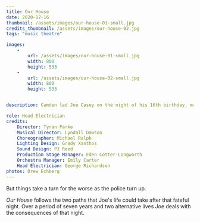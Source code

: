 ```yaml
---
title: Our House
date: 2020-12-16
thumbnail: /assets/images/our-house-01-small.jpg
credits_thumbnail: /assets/images/our-house-02.jpg
tags: "music theatre"

images:
    -
        url: /assets/images/our-house-01-small.jpg
        width: 800
        height: 533
    -
        url: /assets/images/our-house-02-small.jpg
        width: 800
        height: 533


description: Camden lad Joe Casey on the night of his 16th birthday, makes a decision that will change his life.

role: Head Electrician
credits:
    Director: Tyran Parke
    Musical Director: Lyndall Dawson
    Choreographer: Michael Ralph
    Lighting Design: Grady Xanthos
    Sound Design: PJ Reed
    Production Stage Manager: Eden Cotter-Longworth
    Orchestra Manager: Emily Carter
    Head Electrician: George Richardson
photos: Drew Echberg
---
```

But things take a turn for the worse as the police turn up. 

*Our House* follows the two paths that Joe's life could take after that fateful night. Over a period of seven years and two alternative lives Joe deals with the consequences of that night. 